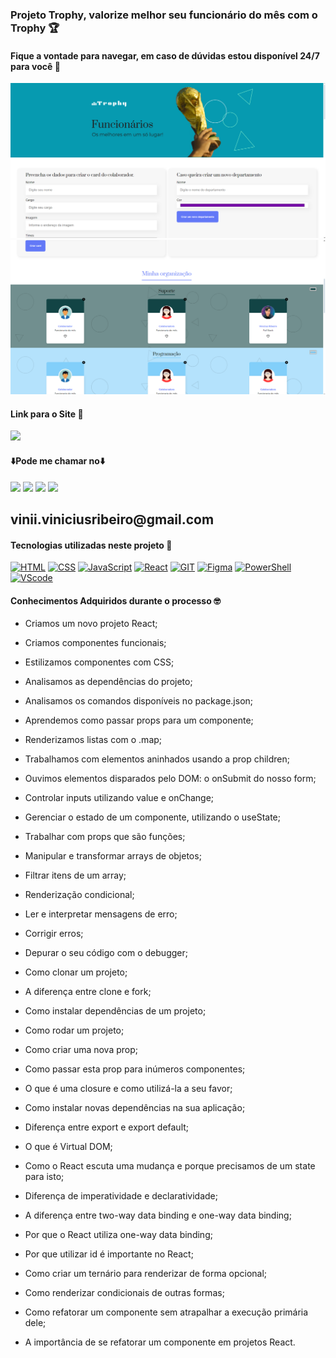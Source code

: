 ### Projeto Trophy, valorize melhor seu funcionário do mês com o Trophy 🏆
#### Fique a vontade para navegar, em caso de dúvidas estou disponível 24/7 para você 🫵

<div>
    <img src='./public/imagens/captura1.png'/>
    <img src='./public/imagens/captura2.png'/>
</div>


#### Link para o Site 🎯

<div>
    <a href="https://trophy-gamma.vercel.app" target="_blank"><img src="https://img.shields.io/badge/website-000000?style=for-the-badge&logo=About.me&logoColor=white" target="_blank"></a>
</div>

#### ⬇️Pode me chamar no⬇️

<div> 
    <a href="https://www.linkedin.com/in/vinicius-ribeiro-4690741ba/" target="_blank"><img src="https://img.shields.io/badge/LinkedIn-0077B5?style=for-the-badge&logo=linkedin&logoColor=white" target="_blank"></a>
    <a href="https://wa.me/5511943232223" target="_blank"><img src="https://img.shields.io/badge/WhatsApp-25D366?style=for-the-badge&logo=whatsapp&logoColor=white" target="_blank"></a>
    <a href="www.youtube.com/@Devdebotas" target="_blank"><img src="https://img.shields.io/badge/YouTube-FF0000?style=for-the-badge&logo=youtube&logoColor=white" target="_blank"></a>
    <a href="vinii.viniciusribeiro@gmail.com" target="_blank"><img src="https://img.shields.io/badge/Gmail-D14836?style=for-the-badge&logo=gmail&logoColor=white" target="_blank"></a> 
    <h2>vinii.viniciusribeiro@gmail.com</h2>
</div>


#### Tecnologias utilizadas neste projeto 🤖

[![HTML](	https://img.shields.io/badge/HTML-239120?style=for-the-badge&logo=html5&logoColor=white)](#) 
[![CSS](		https://img.shields.io/badge/CSS-239120?&style=for-the-badge&logo=css3&logoColor=white)](#) 
[![JavaScript](	https://img.shields.io/badge/JavaScript-323330?style=for-the-badge&logo=javascript&logoColor=F7DF1E)](#) 
[![React](	https://img.shields.io/badge/React-20232A?style=for-the-badge&logo=react&logoColor=61DAFB)](#) 
[![GIT](	https://img.shields.io/badge/GIT-E44C30?style=for-the-badge&logo=git&logoColor=white)](#) 
[![Figma](	https://img.shields.io/badge/Figma-F24E1E?style=for-the-badge&logo=figma&logoColor=white)](#) 
[![PowerShell](	https://img.shields.io/badge/powershell-5391FE?style=for-the-badge&logo=powershell&logoColor=white)](#) 
[![VScode](	https://img.shields.io/badge/Made%20for-VSCode-1f425f.svg)](#)


#### Conhecimentos Adquiridos durante o processo 🤓

- Criamos um novo projeto React;

- Criamos componentes funcionais;

- Estilizamos componentes com CSS;

- Analisamos as dependências do projeto;

- Analisamos os comandos disponíveis no package.json;

- Aprendemos como passar props para um componente;

- Renderizamos listas com o .map;

- Trabalhamos com elementos aninhados usando a prop children;

- Ouvimos elementos disparados pelo DOM: o onSubmit do nosso form;

- Controlar inputs utilizando value e onChange;

- Gerenciar o estado de um componente, utilizando o useState;

- Trabalhar com props que são funções;

- Manipular e transformar arrays de objetos;

- Filtrar itens de um array;

- Renderização condicional;

- Ler e interpretar mensagens de erro;

- Corrigir erros;

- Depurar o seu código com o debugger;

- Como clonar um projeto;

- A diferença entre clone e fork;

- Como instalar dependências de um projeto;

- Como rodar um projeto;

- Como criar uma nova prop;

- Como passar esta prop para inúmeros componentes;

- O que é uma closure e como utilizá-la a seu favor;

- Como instalar novas dependências na sua aplicação;

- Diferença entre export e export default;

- O que é Virtual DOM;

- Como o React escuta uma mudança e porque precisamos de um state para isto;

- Diferença de imperatividade e declaratividade;

- A diferença entre two-way data binding e one-way data binding;

- Por que o React utiliza one-way data binding;

- Por que utilizar id é importante no React;

- Como criar um ternário para renderizar de forma opcional;

- Como renderizar condicionais de outras formas;

- Como refatorar um componente sem atrapalhar a execução primária dele;

- A importância de se refatorar um componente em projetos React.
